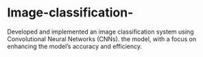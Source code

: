 # Image-classification-
Developed and implemented an image classification system using Convolutional Neural Networks (CNNs).  the model, with a focus on enhancing the model’s accuracy and efficiency.
